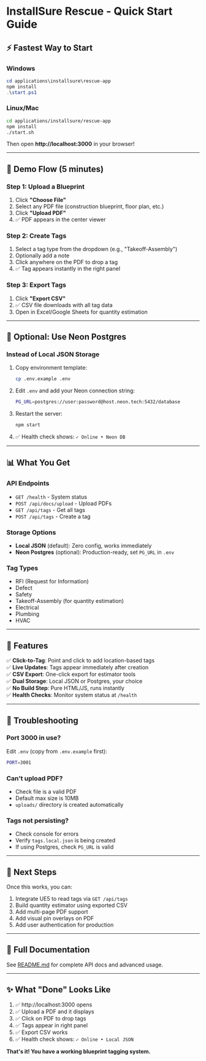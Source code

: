 # InstallSure Rescue - Quick Start Guide

## ⚡ Fastest Way to Start

### Windows
```powershell
cd applications\installsure\rescue-app
npm install
.\start.ps1
```

### Linux/Mac
```bash
cd applications/installsure/rescue-app
npm install
./start.sh
```

Then open **http://localhost:3000** in your browser!

---

## 🎯 Demo Flow (5 minutes)

### Step 1: Upload a Blueprint
1. Click **"Choose File"**
2. Select any PDF file (construction blueprint, floor plan, etc.)
3. Click **"Upload PDF"**
4. ✅ PDF appears in the center viewer

### Step 2: Create Tags
1. Select a tag type from the dropdown (e.g., "Takeoff-Assembly")
2. Optionally add a note
3. Click anywhere on the PDF to drop a tag
4. ✅ Tag appears instantly in the right panel

### Step 3: Export Tags
1. Click **"Export CSV"**
2. ✅ CSV file downloads with all tag data
3. Open in Excel/Google Sheets for quantity estimation

---

## 🔧 Optional: Use Neon Postgres

### Instead of Local JSON Storage

1. Copy environment template:
   ```bash
   cp .env.example .env
   ```

2. Edit `.env` and add your Neon connection string:
   ```bash
   PG_URL=postgres://user:password@host.neon.tech:5432/database
   ```

3. Restart the server:
   ```bash
   npm start
   ```

4. ✅ Health check shows: `✓ Online • Neon DB`

---

## 📊 What You Get

### API Endpoints
- `GET /health` - System status
- `POST /api/docs/upload` - Upload PDFs
- `GET /api/tags` - Get all tags
- `POST /api/tags` - Create a tag

### Storage Options
- **Local JSON** (default): Zero config, works immediately
- **Neon Postgres** (optional): Production-ready, set `PG_URL` in `.env`

### Tag Types
- RFI (Request for Information)
- Defect
- Safety
- Takeoff-Assembly (for quantity estimation)
- Electrical
- Plumbing
- HVAC

---

## 🎨 Features

✅ **Click-to-Tag**: Point and click to add location-based tags  
✅ **Live Updates**: Tags appear immediately after creation  
✅ **CSV Export**: One-click export for estimator tools  
✅ **Dual Storage**: Local JSON or Postgres, your choice  
✅ **No Build Step**: Pure HTML/JS, runs instantly  
✅ **Health Checks**: Monitor system status at `/health`

---

## 🐛 Troubleshooting

### Port 3000 in use?
Edit `.env` (copy from `.env.example` first):
```bash
PORT=3001
```

### Can't upload PDF?
- Check file is a valid PDF
- Default max size is 10MB
- `uploads/` directory is created automatically

### Tags not persisting?
- Check console for errors
- Verify `tags.local.json` is being created
- If using Postgres, check `PG_URL` is valid

---

## 🚀 Next Steps

Once this works, you can:
1. Integrate UE5 to read tags via `GET /api/tags`
2. Build quantity estimator using exported CSV
3. Add multi-page PDF support
4. Add visual pin overlays on PDF
5. Add user authentication for production

---

## 📝 Full Documentation

See [README.md](README.md) for complete API docs and advanced usage.

---

## ✨ What "Done" Looks Like

1. ✅ http://localhost:3000 opens
2. ✅ Upload a PDF and it displays
3. ✅ Click on PDF to drop tags
4. ✅ Tags appear in right panel
5. ✅ Export CSV works
6. ✅ Health check shows: `✓ Online • Local JSON`

**That's it! You have a working blueprint tagging system.**
